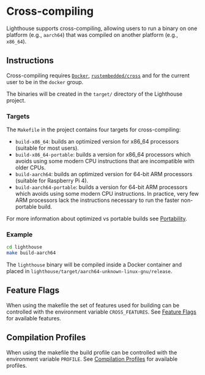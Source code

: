 # Cross-compiling

Lighthouse supports cross-compiling, allowing users to run a binary on one
platform (e.g., `aarch64`) that was compiled on another platform (e.g.,
`x86_64`).


## Instructions

Cross-compiling requires [`Docker`](https://docs.docker.com/engine/install/),
[`rustembedded/cross`](https://github.com/rust-embedded/cross) and for the
current user to be in the `docker` group.

The binaries will be created in the `target/` directory of the Lighthouse
project.

### Targets

The `Makefile` in the project contains four targets for cross-compiling:

- `build-x86_64`: builds an optimized version for x86_64 processors (suitable for most users).
- `build-x86_64-portable`: builds a version for x86_64 processors which avoids using some modern CPU
  instructions that are incompatible with older CPUs.
- `build-aarch64`: builds an optimized version for 64-bit ARM processors (suitable for Raspberry Pi 4).
- `build-aarch64-portable`: builds a version for 64-bit ARM processors which avoids using some
  modern CPU instructions. In practice, very few ARM processors lack the instructions necessary to
  run the faster non-portable build.

For more information about optimized vs portable builds see
[Portability](./installation-binaries.md#portability).

### Example

```bash
cd lighthouse
make build-aarch64
```

The `lighthouse` binary will be compiled inside a Docker container and placed
in `lighthouse/target/aarch64-unknown-linux-gnu/release`.

## Feature Flags

When using the makefile the set of features used for building can be controlled with
the environment variable `CROSS_FEATURES`. See [Feature
 Flags](./installation-source.md#feature-flags) for available features.

## Compilation Profiles

When using the makefile the build profile can be controlled with the environment variable
`PROFILE`. See [Compilation Profiles](./installation-source.md#compilation-profiles) for
available profiles.
